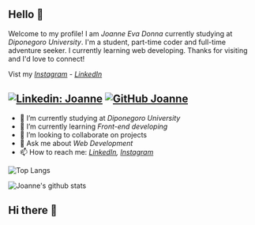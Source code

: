 ## Hello 👋

Welcome to my profile! I am *Joanne Eva Donna* currently studying at *Diponegoro University*. I'm a student, part-time coder and full-time adventure seeker. I currently learning web developing. Thanks for visiting and I'd love to connect!

Vist my *[Instagram](https://www.instagram.com/joannevd/) - [LinkedIn](https://www.linkedin.com/in/joanne-eva-donna-6b3452207/)*

[![Linkedin: Joanne](https://img.shields.io/badge/-Dimsa-blue?style=flat-square&logo=Linkedin&logoColor=white&link=https://www.linkedin.com/in/dimsa-mutiara-firstayodi-4a3321207/)](https://www.linkedin.com/in/dimsa-mutiara-firstayodi-4a3321207/)
[![GitHub Joanne](https://img.shields.io/github/followers/dimsaamf?label=follow&style=social)](https://github.com/dimsaamf)
---

- 🔭 I’m currently studying at *Diponegoro University*
- 🌱 I’m currently learning *Front-end developing*
- 👯 I’m looking to collaborate on projects
- 💬 Ask me about *Web Development*
- 📫 How to reach me:
  *[LinkedIn](https://www.linkedin.com/in/joanne-eva-donna-6b3452207/), [Instagram](https://www.instagram.com/joanneevd/)*

![Top Langs](https://github-readme-stats.vercel.app/api/top-langs/?username=joanneevd&layout=compact&theme=dark&hide_border=true)

![Joanne's github stats](https://github-readme-stats.vercel.app/api?username=joanneevd&show_icons=true&hide_border=true&theme=dark)




## Hi there 👋

<!--
**joanneevd/joanneevd** is a ✨ _special_ ✨ repository because its `README.md` (this file) appears on your GitHub profile.

Here are some ideas to get you started:

- 🔭 I’m currently working on ...
- 🌱 I’m currently learning ...
- 👯 I’m looking to collaborate on ...
- 🤔 I’m looking for help with ...
- 💬 Ask me about ...
- 📫 How to reach me: ...
- 😄 Pronouns: ...
- ⚡ Fun fact: ...
-->
